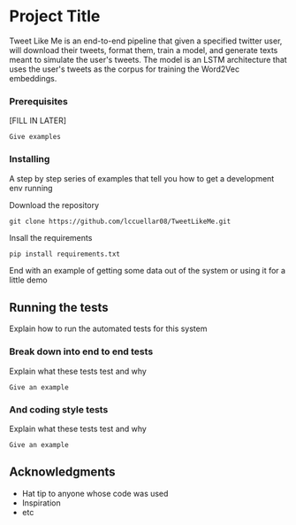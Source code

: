 # Project Title

Tweet Like Me is an end-to-end pipeline that given a specified twitter user, will download their tweets, format them, train a model, and generate texts meant to simulate the user's tweets. The model is an LSTM architecture that uses the user's tweets as the corpus for training the Word2Vec embeddings.

### Prerequisites

[FILL IN LATER]

```
Give examples
```

### Installing

A step by step series of examples that tell you how to get a development env running

Download the repository

```
git clone https://github.com/lccuellar08/TweetLikeMe.git
```

Insall the requirements

```
pip install requirements.txt
```

End with an example of getting some data out of the system or using it for a little demo

## Running the tests

Explain how to run the automated tests for this system

### Break down into end to end tests

Explain what these tests test and why

```
Give an example
```

### And coding style tests

Explain what these tests test and why

```
Give an example
```

## Acknowledgments

* Hat tip to anyone whose code was used
* Inspiration
* etc
